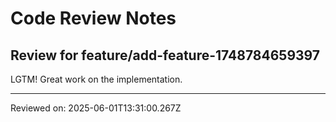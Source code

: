 # Code Review Notes

## Review for feature/add-feature-1748784659397

LGTM! Great work on the implementation.

---
Reviewed on: 2025-06-01T13:31:00.267Z